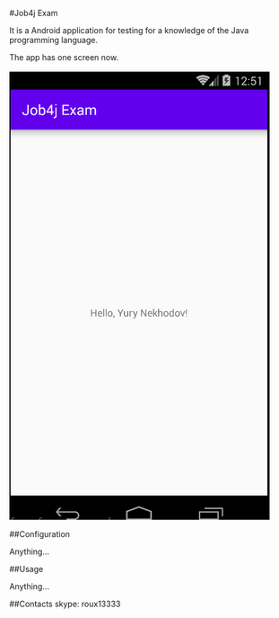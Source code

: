 #Job4j Exam

It is a Android application for testing for a knowledge of the Java programming language.

The app has one screen now.

![Image of Job4jExamFirstScreen](/images/Job4jExamFirstScreen.png)

##Configuration

Anything...

##Usage

Anything...

##Contacts
 skype: roux13333